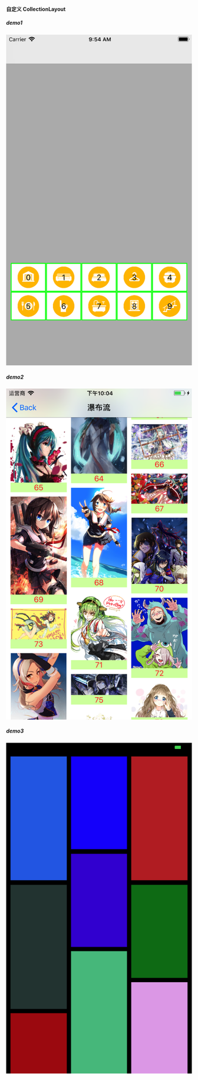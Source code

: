 #### 自定义 CollectionLayout

##### demo1
![截图](/imgs/a.png)


##### demo2
![截图](/imgs/b.png)

##### demo3
![截图](/imgs/c.png)
